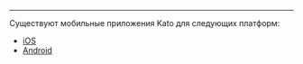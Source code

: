 ***

Существуют мобильные приложения Kato для следующих платформ:

- <a href="https://itunes.apple.com/us/app/kato/id862791364" target="_blank">iOS</a>
- <a href="https://play.google.com/store/apps/details?id=im.kato" target="_blank">Android</a>
